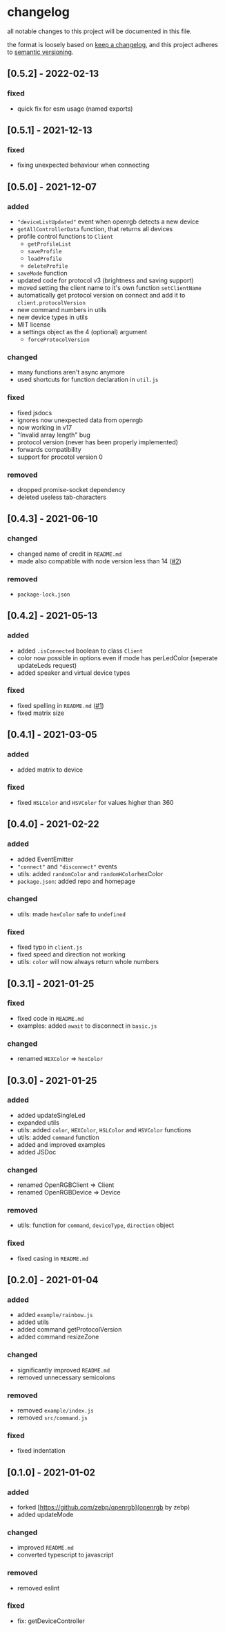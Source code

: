 # changelog

all notable changes to this project will be documented in this file.

the format is loosely based on [keep a changelog](https://keepachangelog.com/en/1.0.0/),
and this project adheres to [semantic versioning](https://semver.org/spec/v2.0.0.html).

## [0.5.2] - 2022-02-13

### fixed

- quick fix for esm usage (named exports)

## [0.5.1] - 2021-12-13

### fixed

- fixing unexpected behaviour when connecting

## [0.5.0] - 2021-12-07

### added

- `"deviceListUpdated"` event when openrgb detects a new device
- `getAllControllerData` function, that returns all devices
- profile control functions to `Client`
  - `getProfileList`
  - `saveProfile`
  - `loadProfile`
  - `deleteProfile`
- `saveMode` function
- updated code for protocol v3 (brightness and saving support)
- moved setting the client name to it's own function `setClientName`
- automatically get protocol version on connect and add it to `client.protocolVersion`
- new command numbers in utils
- new device types in utils
- MIT license
- a settings object as the 4 (optional) argument 
  - `forceProtocolVersion`

### changed

- many functions aren't async anymore
- used shortcuts for function declaration in `util.js`

### fixed

- fixed jsdocs
- ignores now unexpected data from openrgb
- now working in v17
- "Invalid array length" bug 
- protocol version (never has been properly implemented)
- forwards compatibility
- support for procotol version 0

### removed

- dropped promise-socket dependency
- deleted useless tab-characters

## [0.4.3] - 2021-06-10

### changed

- changed name of credit in `README.md`
- made also compatible with node version less than 14 ([#2](https://github.com/Mola19/openrgb-sdk/issues/2))

### removed

- `package-lock.json`

## [0.4.2] - 2021-05-13

### added

- added `.isConnected` boolean to class `Client`
- color now possible in options even if mode has perLedColor (seperate updateLeds request)
- added speaker and virtual device types

### fixed

- fixed spelling in `README.md` ([#1](https://github.com/Mola19/openrgb-sdk/pull/1))
- fixed matrix size

## [0.4.1] - 2021-03-05

### added

- added matrix to device

### fixed

- fixed `HSLColor` and `HSVColor` for values higher than 360

## [0.4.0] - 2021-02-22

### added

- added EventEmitter
- `"connect"` and `"disconnect"` events
- utils: added `randomColor` and `randomHColor`hexColor
- `package.json`: added repo and homepage

### changed

- utils: made `hexColor` safe to `undefined`

### fixed

- fixed typo in `client.js`
- fixed speed and direction not working
- utils: `color` will now always return whole numbers

## [0.3.1] - 2021-01-25

### fixed

- fixed code in `README.md`
- examples: added `await` to disconnect in `basic.js`

### changed

- renamed `HEXColor` => `hexColor`

## [0.3.0] - 2021-01-25

### added

- added updateSingleLed
- expanded utils
- utils: added `color`, `HEXColor`, `HSLColor` and `HSVColor` functions
- utils: added `command` function
- added and improved examples
- added JSDoc

### changed

- renamed OpenRGBClient => Client
- renamed OpenRGBDevice => Device

### removed

- utils: function for `command`, `deviceType`, `direction` object

### fixed

- fixed casing in `README.md`

## [0.2.0] - 2021-01-04

### added

- added `example/rainbow.js`
- added utils
- added command getProtocolVersion
- added command resizeZone

### changed

- significantly improved `README.md`
- removed unnecessary semicolons

### removed

- removed `example/index.js`
- removed `src/command.js`

### fixed

- fixed indentation

## [0.1.0] - 2021-01-02

### added

- forked [https://github.com/zebp/openrgb](openrgb by zebp)
- added updateMode

### changed

- improved `README.md`
- converted typescript to javascript

### removed

- removed eslint

### fixed

- fix: getDeviceController
